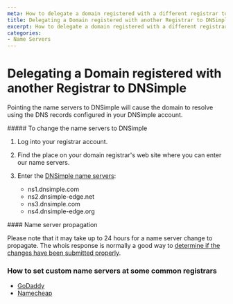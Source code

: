 ```yaml
---
meta: How to delegate a domain registered with a different registrar to DNSimple's name servers.
title: Delegating a Domain registered with another Registrar to DNSimple
excerpt: How to delegate a domain registered with a different registrar to DNSimple's name servers.
categories:
- Name Servers
---
```


# Delegating a Domain registered with another Registrar to DNSimple

Pointing the name servers to DNSimple will cause the domain to resolve using the DNS records configured in your DNSimple account.

<div class="section-steps" markdown="1">
##### To change the name servers to DNSimple

1.  Log into your registrar account.
1.  Find the place on your domain registrar's web site where you can enter our name servers.
1.  Enter the [DNSimple name servers](/articles/dnsimple-nameservers):

    - ns1.dnsimple.com
    - ns2.dnsimple-edge.net
    - ns3.dnsimple.com
    - ns4.dnsimple-edge.org
</div>

<note>
#### Name server propagation

Please note that it may take up to 24 hours for a name server change to propagate. The whois response is normally a good way to [determine if the changes have been submitted properly](/articles/domain-resolution-issues).
</note>

### How to set custom name servers at some common registrars

- [GoDaddy](https://uk.godaddy.com/help/set-custom-nameservers-for-domains-registered-with-us-12317)
- [Namecheap](https://www.namecheap.com/support/knowledgebase/article.aspx/767/10/how-can-i-change-the-nameservers-for-my-domain)
